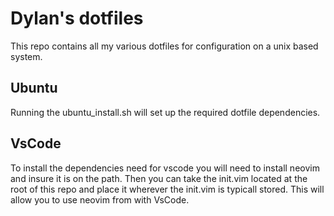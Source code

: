 # Dylan's dotfiles

This repo contains all my various dotfiles for configuration on a unix based system.

## Ubuntu

Running the ubuntu_install.sh will set up the required dotfile dependencies.

## VsCode

To install the dependencies need for vscode you will need to install neovim and insure it is on the path. Then you can take the init.vim located at the root of this repo and place it wherever the init.vim is typicall stored. This will allow you to use neovim from with VsCode.

